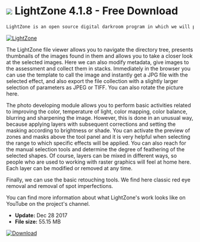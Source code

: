 # ![](https://cdn.softexe.net/static/icon/9/lightzone-10717.png) LightZone 4.1.8 - Free Download

```sh
LightZone is an open source digital darkroom program in which we will perform the necessary steps to extract the best possible images from RAW files from the camera. The program consists of a file browser and an editing module.
```
[![LightZone](https:https://tse3.mm.bing.net/th?id=OIP.VbxDC5Rx2UGBpHHIYdWGiAHaEp&pid=Api)](https://softexe.net/win/multimedia/graphics-design/lightzone:pRgpg.html)

The LightZone file viewer allows you to navigate the directory tree, presents thumbnails of the images found in them and allows you to take a closer look at the selected images. Here we can also modify metadata, give images to the assessment and collect them in stacks. Immediately in the browser you can use the template to call the image and instantly get a JPG file with the selected effect, and also export the file collection with a slightly larger selection of parameters as JPEG or TIFF. You can also rotate the picture here. 
 
 
 
 The photo developing module allows you to perform basic activities related to improving the color, temperature of light, color mapping, color balance, blurring and sharpening the image. However, this is done in an unusual way, because applying layers with subsequent corrections and setting the masking according to brightness or shade. You can activate the preview of zones and masks above the tool panel and it is very helpful when selecting the range to which specific effects will be applied. You can also reach for the manual selection tools and determine the degree of feathering of the selected shapes. Of course, layers can be mixed in different ways, so people who are used to working with raster graphics will feel at home here. Each layer can be modified or removed at any time. 
 
 
 
 Finally, we can use the basic retouching tools. We find here classic red eye removal and removal of spot imperfections.
 
 
 You can find more information about what LightZone's work looks like on YouTube on the project's channel.


- **Update:** Dec 28 2017
- **File size:** 55.15 MB

[![Download](https://cdn.softexe.net/static/img/download.png)](https://softexe.net/win/multimedia/graphics-design/lightzone:pRgpg.html)

